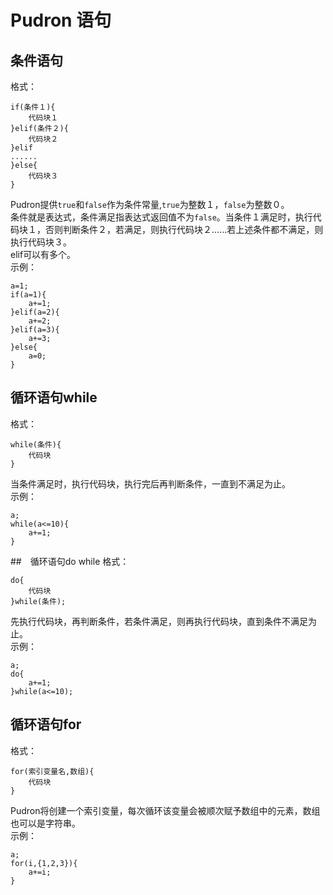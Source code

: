 # Pudron 语句
## 条件语句
格式：

    if(条件１){
        代码块１
    }elif(条件２){
        代码块２
    }elif
    ......
    }else{
        代码块３
    }

Pudron提供`true`和`false`作为条件常量,`true`为整数１，`false`为整数０。  
条件就是表达式，条件满足指表达式返回值不为`false`。当条件１满足时，执行代码块１，否则判断条件２，若满足，则执行代码块２......若上述条件都不满足，则执行代码块３。  
elif可以有多个。  
示例：

    a=1;
    if(a=1){
        a+=1;
    }elif(a=2){
        a+=2;
    }elif(a=3){
        a+=3;
    }else{
        a=0;
    }

## 循环语句while
格式：

    while(条件){
        代码块
    }

当条件满足时，执行代码块，执行完后再判断条件，一直到不满足为止。  
示例：

    a;
    while(a<=10){
        a+=1;
    }

##　循环语句do while
格式：

    do{
        代码块
    }while(条件);

先执行代码块，再判断条件，若条件满足，则再执行代码块，直到条件不满足为止。  
示例：

    a;
    do{
        a+=1;
    }while(a<=10);

## 循环语句for
格式：

    for(索引变量名,数组){
        代码块
    }

Pudron将创建一个索引变量，每次循环该变量会被顺次赋予数组中的元素，数组也可以是字符串。  
示例：

    a;
    for(i,{1,2,3}){
        a+=i;
    }
